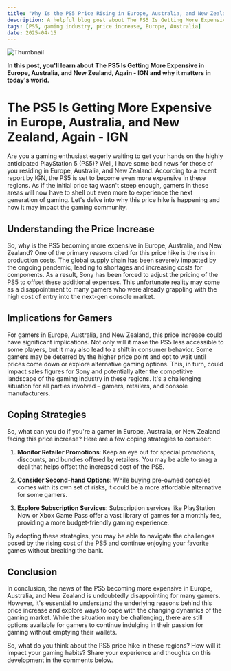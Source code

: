 ```yaml
---
title: "Why Is the PS5 Price Rising in Europe, Australia, and New Zealand? Find Out Now!"
description: A helpful blog post about The PS5 Is Getting More Expensive in Europe, Australia, and New Zealand, Again - IGN
tags: [PS5, gaming industry, price increase, Europe, Australia]
date: 2025-04-15
---
```


![Thumbnail](https://oaidalleapiprodscus.blob.core.windows.net/private/org-B8Uwqa0SS60raCobmQHn96R5/user-V1V0E1n8qLYsxie27FTkjZHa/img-IdlLigj2kS3vBcI9tm29Um27.png?st=2025-04-15T04%3A22%3A41Z&se=2025-04-15T06%3A22%3A41Z&sp=r&sv=2024-08-04&sr=b&rscd=inline&rsct=image/png&skoid=52f8f7b3-ca8d-4b21-9807-8b9df114d84c&sktid=a48cca56-e6da-484e-a814-9c849652bcb3&skt=2025-04-15T05%3A22%3A41Z&ske=2025-04-16T05%3A22%3A41Z&sks=b&skv=2024-08-04&sig=zWi8TD2dqN2UqzdRJfNsmyKQRbBDmLlqj0XINEwiur4%3D)

**In this post, you'll learn about The PS5 Is Getting More Expensive in Europe, Australia, and New Zealand, Again - IGN and why it matters in today's world.**

# The PS5 Is Getting More Expensive in Europe, Australia, and New Zealand, Again - IGN

Are you a gaming enthusiast eagerly waiting to get your hands on the highly anticipated PlayStation 5 (PS5)? Well, I have some bad news for those of you residing in Europe, Australia, and New Zealand. According to a recent report by IGN, the PS5 is set to become even more expensive in these regions. As if the initial price tag wasn't steep enough, gamers in these areas will now have to shell out even more to experience the next generation of gaming. Let's delve into why this price hike is happening and how it may impact the gaming community.

## Understanding the Price Increase

So, why is the PS5 becoming more expensive in Europe, Australia, and New Zealand? One of the primary reasons cited for this price hike is the rise in production costs. The global supply chain has been severely impacted by the ongoing pandemic, leading to shortages and increasing costs for components. As a result, Sony has been forced to adjust the pricing of the PS5 to offset these additional expenses. This unfortunate reality may come as a disappointment to many gamers who were already grappling with the high cost of entry into the next-gen console market.

## Implications for Gamers

For gamers in Europe, Australia, and New Zealand, this price increase could have significant implications. Not only will it make the PS5 less accessible to some players, but it may also lead to a shift in consumer behavior. Some gamers may be deterred by the higher price point and opt to wait until prices come down or explore alternative gaming options. This, in turn, could impact sales figures for Sony and potentially alter the competitive landscape of the gaming industry in these regions. It's a challenging situation for all parties involved – gamers, retailers, and console manufacturers.

## Coping Strategies

So, what can you do if you're a gamer in Europe, Australia, or New Zealand facing this price increase? Here are a few coping strategies to consider:

1. **Monitor Retailer Promotions**: Keep an eye out for special promotions, discounts, and bundles offered by retailers. You may be able to snag a deal that helps offset the increased cost of the PS5.
   
2. **Consider Second-hand Options**: While buying pre-owned consoles comes with its own set of risks, it could be a more affordable alternative for some gamers.

3. **Explore Subscription Services**: Subscription services like PlayStation Now or Xbox Game Pass offer a vast library of games for a monthly fee, providing a more budget-friendly gaming experience.

By adopting these strategies, you may be able to navigate the challenges posed by the rising cost of the PS5 and continue enjoying your favorite games without breaking the bank.

## Conclusion

In conclusion, the news of the PS5 becoming more expensive in Europe, Australia, and New Zealand is undoubtedly disappointing for many gamers. However, it's essential to understand the underlying reasons behind this price increase and explore ways to cope with the changing dynamics of the gaming market. While the situation may be challenging, there are still options available for gamers to continue indulging in their passion for gaming without emptying their wallets.

So, what do you think about the PS5 price hike in these regions? How will it impact your gaming habits? Share your experience and thoughts on this development in the comments below.
